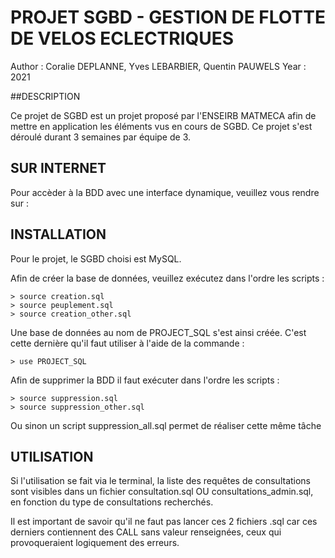 # PROJET SGBD - GESTION DE FLOTTE DE VELOS ECLECTRIQUES

Author : Coralie DEPLANNE, Yves LEBARBIER, Quentin PAUWELS
Year : 2021

##DESCRIPTION

Ce projet de SGBD est un projet proposé par l'ENSEIRB MATMECA
afin de mettre en application les éléments vus en cours de SGBD.
Ce projet s'est déroulé durant 3 semaines par équipe de 3.

## SUR INTERNET

Pour accèder à la BDD avec une interface dynamique, veuillez vous rendre
sur :

## INSTALLATION

Pour le projet, le SGBD choisi est MySQL.
 
Afin de créer la base de données, veuillez exécutez dans l'ordre les scripts :
```mysql
> source creation.sql
> source peuplement.sql
> source creation_other.sql
```

Une base de données au nom de PROJECT_SQL s'est ainsi créée.
C'est cette dernière qu'il faut utiliser à l'aide de la commande :
```mysql
> use PROJECT_SQL
```

Afin de supprimer la BDD il faut exécuter dans l'ordre les scripts :
```mysql
> source suppression.sql
> source suppression_other.sql
```

Ou sinon un script suppression_all.sql permet de réaliser cette même tâche


## UTILISATION

Si l'utilisation se fait via le terminal, la liste des requêtes de consultations
sont visibles dans un fichier consultation.sql OU consultations_admin.sql, en fonction
du type de consultations recherchés.

Il est important de savoir qu'il ne faut pas lancer ces 2 fichiers .sql car ces derniers
contiennent des CALL sans valeur renseignées, ceux qui provoqueraient logiquement des
erreurs.
